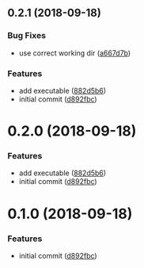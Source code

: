 <a name="0.2.1"></a>
## 0.2.1 (2018-09-18)


### Bug Fixes

* use correct working dir ([a667d7b](https://github.com/vkarpov15/print-pkg-version/commit/a667d7b))


### Features

* add executable ([882d5b6](https://github.com/vkarpov15/print-pkg-version/commit/882d5b6))
* initial commit ([d892fbc](https://github.com/vkarpov15/print-pkg-version/commit/d892fbc))



<a name="0.2.0"></a>
# 0.2.0 (2018-09-18)


### Features

* add executable ([882d5b6](https://github.com/vkarpov15/print-pkg-version/commit/882d5b6))
* initial commit ([d892fbc](https://github.com/vkarpov15/print-pkg-version/commit/d892fbc))



<a name="0.1.0"></a>
# 0.1.0 (2018-09-18)


### Features

* initial commit ([d892fbc](https://github.com/vkarpov15/print-pkg-version/commit/d892fbc))



